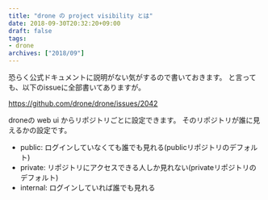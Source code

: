 ```yaml
---
title: "drone の project visibility とは"
date: 2018-09-30T20:32:20+09:00
draft: false
tags:
- drone
archives: ["2018/09"]
---
```


恐らく公式ドキュメントに説明がない気がするので書いておきます。
と言っても、以下のissueに全部書いてありますが。

https://github.com/drone/drone/issues/2042

droneの web ui からリポジトリごとに設定できます。
そのリポジトリが誰に見えるかの設定です。

* public: ログインしていなくても誰でも見れる(publicリポジトリのデフォルト)
* private: リポジトリにアクセスできる人しか見れない(privateリポジトリのデフォルト)
* internal: ログインしていれば誰でも見れる
